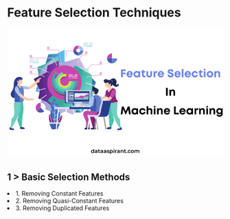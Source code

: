 # Feature Selection Techniques

![](images/fs.png)

## 1 > Basic Selection Methods

<li> 1. Removing Constant Features
<li> 2. Removing Quasi-Constant Features
<li> 3. Removing Duplicated Features
